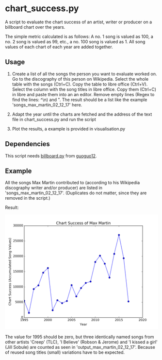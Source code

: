 # chart_success.py
A script to evaluate the chart success of an artist, writer or producer on a billboard chart over the years. 

The simple metric calculated is as follows: A no. 1 song is valued as 100, a no. 2 song is valued as 99, etc., a no. 100 song is valued as 1. All song values of each chart of each year are added together.

Usage
-----
1. Create a list of all the songs the person you want to evaluate worked on. Go to the discography of this person on Wikipedia. Select the whole table with the songs (Ctrl+C). Copy the table to libre office (Ctrl+V). Select the column with the song titles in libre office. Copy them (Ctrl+C) in libre and paste them into an an editor. Remove empty lines (Regex to find the lines: ^\n) and ". The result should be a list like the example 'songs_max_martin_02_12_17' here.

2. Adapt the year until the charts are fetched and the address of the text file in chart_success.py and run the script

3. Plot the results, a example is provided in visualisation.py

Dependencies
------------
This script needs [billboard.py](https://github.com/guoguo12/billboard-charts) from [guoguo12](https://github.com/guoguo12). 

Example
-------
All the songs Max Martin contributed to (according to his Wikipedia discography writer and/or producer) are listed in 'songs_max_martin_02_12_17'. (Duplicates do not matter, since they are removed in the script.) 

Result:

![](https://raw.githubusercontent.com/3ngthrust/calculate-chart-success/master/Max_Martin_Chart_Success.png)

The value for 1995 should be zero, but three identically named songs from other artists 'Creep' (TLC), 'I Believe' (Robson & Jerome) and 'I kissed a girl' (Jill Sobule) are counted as seen in 'output_max_martin_02_12_17'. Because of reused song titles (small) variations have to be expected.

